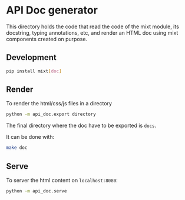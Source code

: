 # API Doc generator

This directory holds the code that read the code of the mixt module, its docstring, typing annotations, etc, and render an HTML doc using mixt components created on purpose.

## Development

```bash
pip install mixt[doc]
```

## Render

To render the html/css/js files in a directory

```bash
python -m api_doc.export directory
```

The final directory where the doc have to be exported is ``docs``.

It can be done with:

```bash
make doc
```


## Serve

To server the html content on `localhost:8080`:

```bash
python -m api_doc.serve
```
